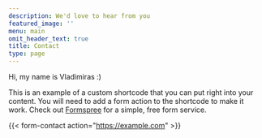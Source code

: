 ```yaml
---
description: We'd love to hear from you
featured_image: ''
menu: main
omit_header_text: true
title: Contact
type: page
---
```

Hi, my name is Vladimiras :)

This is an example of a custom shortcode that you can put right into your content. You will need to add a form action to the shortcode to make it work. Check out [Formspree](https://formspree.io/) for a simple, free form service.

{{< form-contact action="<https://example.com>" >}}
